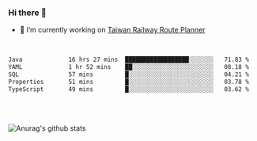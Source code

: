 ### Hi there 👋

- 🔭 I’m currently working on [Taiwan Railway Route Planner](https://github.com/Taiwan-Railway-Route-Planner)

<br/>

<!--START_SECTION:waka-->

```txt
Java             16 hrs 27 mins  ██████████████████░░░░░░░   71.83 %
YAML             1 hr 52 mins    ██░░░░░░░░░░░░░░░░░░░░░░░   08.18 %
SQL              57 mins         █░░░░░░░░░░░░░░░░░░░░░░░░   04.21 %
Properties       51 mins         █░░░░░░░░░░░░░░░░░░░░░░░░   03.78 %
TypeScript       49 mins         █░░░░░░░░░░░░░░░░░░░░░░░░   03.62 %
```

<!--END_SECTION:waka-->

<br/>
<br/>

![Anurag's github stats](https://github-readme-stats.vercel.app/api?username=DepickereSven&show_icons=true&theme=tokyonight)



<!--
**DepickereSven/DepickereSven** is a ✨ _special_ ✨ repository because its `README.md` (this file) appears on your GitHub profile.

Here are some ideas to get you started:

- 🔭 I’m currently working on ...
- 🌱 I’m currently learning ...
- 👯 I’m looking to collaborate on ...
- 🤔 I’m looking for help with ...
- 💬 Ask me about ...
- 📫 How to reach me: ...
- 😄 Pronouns: ...
- ⚡ Fun fact: ...
-->
